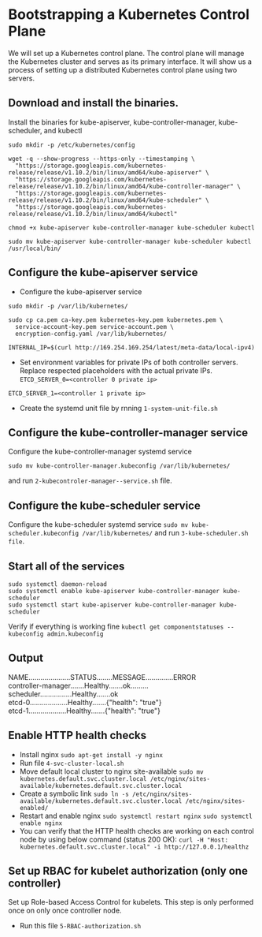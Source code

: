 # Bootstrapping a Kubernetes Control Plane
We will set up a Kubernetes control plane. The control plane will manage the Kubernetes cluster and serves as its primary interface. It will show us a process of setting up a distributed Kubernetes control plane using two servers.

## Download and install the binaries.
Install the binaries for kube-apiserver, kube-controller-manager, kube-scheduler, and kubectl  

`sudo mkdir -p /etc/kubernetes/config`  
```
wget -q --show-progress --https-only --timestamping \
  "https://storage.googleapis.com/kubernetes-release/release/v1.10.2/bin/linux/amd64/kube-apiserver" \
  "https://storage.googleapis.com/kubernetes-release/release/v1.10.2/bin/linux/amd64/kube-controller-manager" \
  "https://storage.googleapis.com/kubernetes-release/release/v1.10.2/bin/linux/amd64/kube-scheduler" \
  "https://storage.googleapis.com/kubernetes-release/release/v1.10.2/bin/linux/amd64/kubectl"
```

`chmod +x kube-apiserver kube-controller-manager kube-scheduler kubectl`  

`sudo mv kube-apiserver kube-controller-manager kube-scheduler kubectl /usr/local/bin/`  

## Configure the kube-apiserver service
* Configure the kube-apiserver service  

`sudo mkdir -p /var/lib/kubernetes/`
```
sudo cp ca.pem ca-key.pem kubernetes-key.pem kubernetes.pem \
  service-account-key.pem service-account.pem \
  encryption-config.yaml /var/lib/kubernetes/
```
`INTERNAL_IP=$(curl http://169.254.169.254/latest/meta-data/local-ipv4)`  

* Set environment variables for private IPs of both controller servers. Replace respected placeholders with the actual private IPs.
`ETCD_SERVER_0=<controller 0 private ip>`  

`ETCD_SERVER_1=<controller 1 private ip>`  

* Create the systemd unit file by rnning `1-system-unit-file.sh`

## Configure the kube-controller-manager service
Configure the kube-controller-manager systemd service  

`sudo mv kube-controller-manager.kubeconfig /var/lib/kubernetes/`  

and run `2-kubecontroler-manager--service.sh` file.

## Configure the kube-scheduler service
Configure the kube-scheduler systemd service
`sudo mv kube-scheduler.kubeconfig /var/lib/kubernetes/` and run `3-kube-scheduler.sh file`.

## Start all of the services
`sudo systemctl daemon-reload`  
`sudo systemctl enable kube-apiserver kube-controller-manager kube-scheduler`  
`sudo systemctl start kube-apiserver kube-controller-manager kube-scheduler`  

Verify if everything is working fine
`kubectl get componentstatuses --kubeconfig admin.kubeconfig`

## Output

NAME.....................STATUS........MESSAGE..............ERROR  
controller-manager.......Healthy.......ok.........  
scheduler................Healthy.......ok  
etcd-0...................Healthy.......{"health": "true"}  
etcd-1...................Healthy.......{"health": "true"}  


## Enable HTTP health checks
* Install nginx `sudo apt-get install -y nginx`
* Run file `4-svc-cluster-local.sh`
* Move default local cluster to nginx site-available
 `sudo mv kubernetes.default.svc.cluster.local /etc/nginx/sites-available/kubernetes.default.svc.cluster.local`
* Create a symbolic link
 `sudo ln -s /etc/nginx/sites-available/kubernetes.default.svc.cluster.local /etc/nginx/sites-enabled/`
* Restart and enable nginx
 `sudo systemctl restart nginx`
 `sudo systemctl enable nginx`
* You can verify that the HTTP health checks are working on each control node by using below command (status 200 OK):
 `curl -H "Host: kubernetes.default.svc.cluster.local" -i http://127.0.0.1/healthz`

## Set up RBAC for kubelet authorization (only one controller)
Set up Role-based Access Control for kubelets. This step is only performed once on only once controller node.
* Run this file `5-RBAC-authorization.sh`
